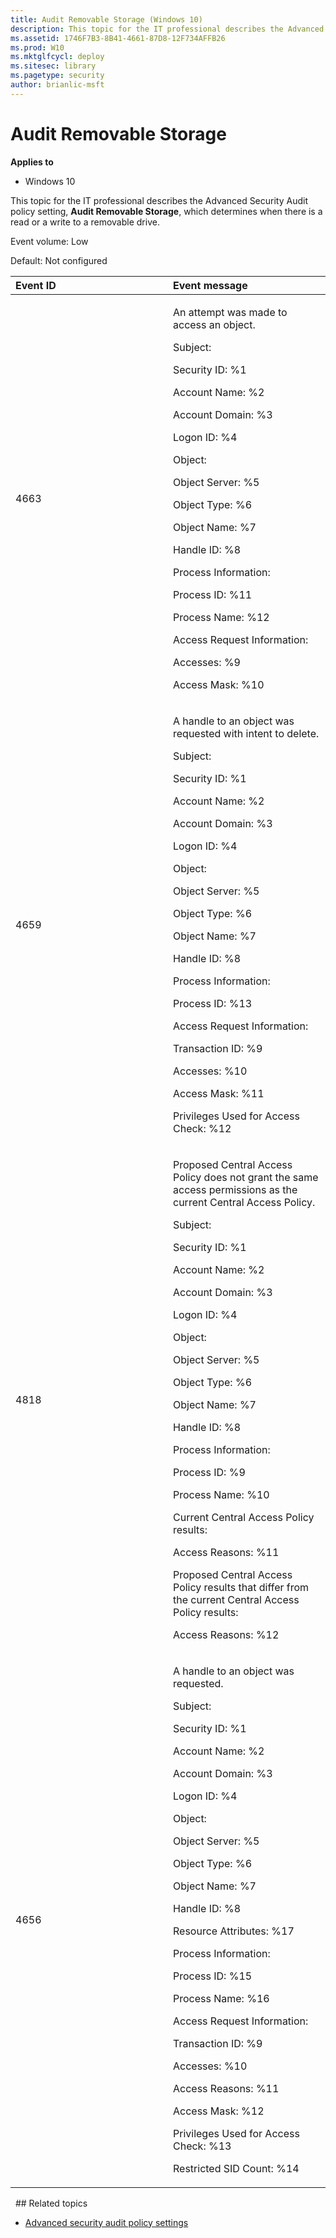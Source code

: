 ```yaml
---
title: Audit Removable Storage (Windows 10)
description: This topic for the IT professional describes the Advanced Security Audit policy setting, Audit Removable Storage, which determines when there is a read or a write to a removable drive.
ms.assetid: 1746F7B3-8B41-4661-87D8-12F734AFFB26
ms.prod: W10
ms.mktglfcycl: deploy
ms.sitesec: library
ms.pagetype: security
author: brianlic-msft
---
```


# Audit Removable Storage

**Applies to**
-   Windows 10

This topic for the IT professional describes the Advanced Security Audit policy setting, **Audit Removable Storage**, which determines when there is a read or a write to a removable drive.

Event volume: Low

Default: Not configured

<table>
<colgroup>
<col width="50%" />
<col width="50%" />
</colgroup>
<thead>
<tr class="header">
<th align="left">Event ID</th>
<th align="left">Event message</th>
</tr>
</thead>
<tbody>
<tr class="odd">
<td align="left"><p>4663</p></td>
<td align="left"><p>An attempt was made to access an object.</p>
<p>Subject:</p>
<p>Security ID: %1</p>
<p>Account Name: %2</p>
<p>Account Domain: %3</p>
<p>Logon ID: %4</p>
<p>Object:</p>
<p>Object Server: %5</p>
<p>Object Type: %6</p>
<p>Object Name: %7</p>
<p>Handle ID: %8</p>
<p>Process Information:</p>
<p>Process ID: %11</p>
<p>Process Name: %12</p>
<p>Access Request Information:</p>
<p>Accesses: %9</p>
<p>Access Mask: %10</p></td>
</tr>
<tr class="even">
<td align="left"><p>4659</p></td>
<td align="left"><p>A handle to an object was requested with intent to delete.</p>
<p>Subject:</p>
<p>Security ID: %1</p>
<p>Account Name: %2</p>
<p>Account Domain: %3</p>
<p>Logon ID: %4</p>
<p>Object:</p>
<p>Object Server: %5</p>
<p>Object Type: %6</p>
<p>Object Name: %7</p>
<p>Handle ID: %8</p>
<p>Process Information:</p>
<p>Process ID: %13</p>
<p>Access Request Information:</p>
<p>Transaction ID: %9</p>
<p>Accesses: %10</p>
<p>Access Mask: %11</p>
<p>Privileges Used for Access Check: %12</p></td>
</tr>
<tr class="odd">
<td align="left"><p>4818</p></td>
<td align="left"><p>Proposed Central Access Policy does not grant the same access permissions as the current Central Access Policy.</p>
<p>Subject:</p>
<p>Security ID: %1</p>
<p>Account Name: %2</p>
<p>Account Domain: %3</p>
<p>Logon ID: %4</p>
<p>Object:</p>
<p>Object Server: %5</p>
<p>Object Type: %6</p>
<p>Object Name: %7</p>
<p>Handle ID: %8</p>
<p>Process Information:</p>
<p>Process ID: %9</p>
<p>Process Name: %10</p>
<p>Current Central Access Policy results:</p>
<p>Access Reasons: %11</p>
<p>Proposed Central Access Policy results that differ from the current Central Access Policy results:</p>
<p>Access Reasons: %12</p></td>
</tr>
<tr class="even">
<td align="left"><p>4656</p></td>
<td align="left"><p>A handle to an object was requested.</p>
<p>Subject:</p>
<p>Security ID: %1</p>
<p>Account Name: %2</p>
<p>Account Domain: %3</p>
<p>Logon ID: %4</p>
<p>Object:</p>
<p>Object Server: %5</p>
<p>Object Type: %6</p>
<p>Object Name: %7</p>
<p>Handle ID: %8</p>
<p>Resource Attributes: %17</p>
<p>Process Information:</p>
<p>Process ID: %15</p>
<p>Process Name: %16</p>
<p>Access Request Information:</p>
<p>Transaction ID: %9</p>
<p>Accesses: %10</p>
<p>Access Reasons: %11</p>
<p>Access Mask: %12</p>
<p>Privileges Used for Access Check: %13</p>
<p>Restricted SID Count: %14</p></td>
</tr>
</tbody>
</table>
 
## Related topics

- [Advanced security audit policy settings](advanced-security-audit-policy-settings.md)
 
 
